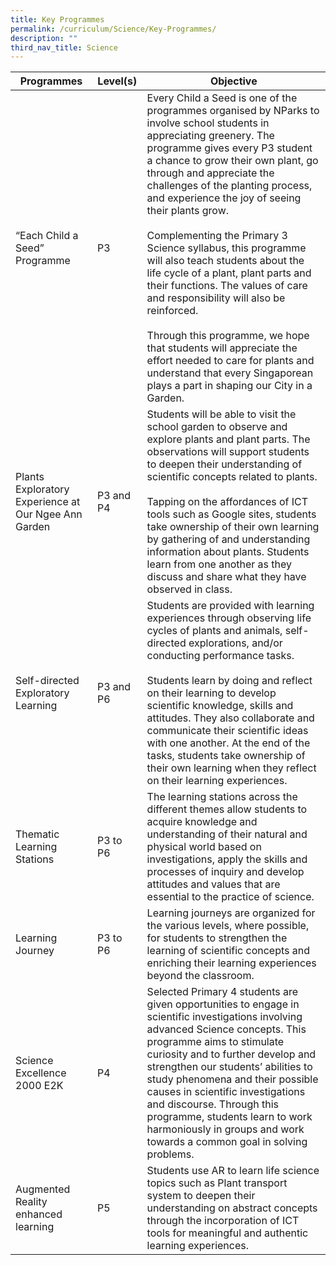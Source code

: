 ```yaml
---
title: Key Programmes
permalink: /curriculum/Science/Key-Programmes/
description: ""
third_nav_title: Science
---
```


| Programmes | Level(s) | Objective |
| -------- | -------- | -------- |
| “Each Child a Seed” Programme     | P3     | Every Child a Seed is one of the programmes organised by NParks to involve school students in appreciating greenery. The programme gives every P3 student a chance to grow their own plant, go through and appreciate the challenges of the planting process, and experience the joy of seeing their plants grow.<br><br>Complementing the Primary 3 Science syllabus, this programme will also teach students about the life cycle of a plant, plant parts and their functions. The values of care and responsibility will also be reinforced.<br><br>Through this programme, we hope that students will appreciate the effort needed to care for plants and understand that every Singaporean plays a part in shaping our City in a Garden.     |
|Plants Exploratory Experience at Our Ngee Ann Garden|P3 and P4|Students will be able to visit the school garden to observe and explore plants and plant parts. The observations will support students to deepen their understanding of scientific concepts related to plants.<br><br>Tapping on the affordances of ICT tools such as Google sites, students take ownership of their own learning by gathering of and understanding information about plants. Students learn from one another as they discuss and share what they have observed in class.| 
|Self-directed Exploratory Learning|P3 and P6|Students are provided with learning experiences through observing life cycles of plants and animals, self-directed explorations, and/or conducting performance tasks.<br><br>Students learn by doing and reflect on their learning to develop scientific knowledge, skills and attitudes. They also collaborate and communicate their scientific ideas with one another. At the end of the tasks, students take ownership of their own learning when they reflect on their learning experiences.|
|Thematic Learning Stations|P3 to P6|The learning stations across the different themes allow students to acquire knowledge and understanding of their natural and physical world based on investigations, apply the skills and processes of inquiry and develop attitudes and values that are essential to the practice of science.|
|Learning Journey|P3 to P6|Learning journeys are organized for the various levels, where possible, for students to strengthen the learning of scientific concepts and enriching their learning experiences beyond the classroom.
|Science Excellence 2000 E2K|P4|Selected Primary 4 students are given opportunities to engage in scientific investigations involving advanced Science concepts. This programme aims to stimulate curiosity and to further develop and strengthen our students’ abilities to study phenomena and their possible causes in scientific investigations and discourse. Through this programme, students learn to work harmoniously in groups and work towards a common goal in solving problems.
|Augmented Reality enhanced learning|P5|Students use AR to learn life science topics such as Plant transport system to deepen their understanding on abstract concepts through the incorporation of ICT tools for meaningful and authentic learning experiences.